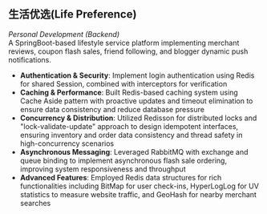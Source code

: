 ## 生活优选(Life Preference)
*Personal Development (Backend)*  
A SpringBoot-based lifestyle service platform implementing merchant reviews, coupon flash sales, friend following, and blogger dynamic push notifications.

- **Authentication & Security**: Implement login authentication using Redis for shared Session, combined with interceptors for verification
- **Caching & Performance**: Built Redis-based caching system using Cache Aside pattern with proactive updates and timeout elimination to ensure data consistency and reduce database pressure
- **Concurrency & Distribution**: Utilized Redisson for distributed locks and "lock-validate-update" approach to design idempotent interfaces, ensuring inventory and order data consistency and thread safety in high-concurrency scenarios
- **Asynchronous Messaging**: Leveraged RabbitMQ with exchange and queue binding to implement asynchronous flash sale ordering, improving system responsiveness and throughput
- **Advanced Features**: Employed Redis data structures for rich functionalities including BitMap for user check-ins, HyperLogLog for UV statistics to measure website traffic, and GeoHash for nearby merchant searches
